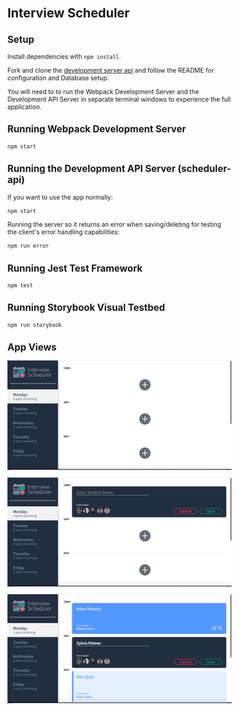 # Interview Scheduler

## Setup

Install dependencies with `npm install`.

Fork and clone the [development server api](https://github.com/lighthouse-labs/scheduler-api) and follow the README for configuration and Database setup.

You will need to to run the Webpack Development Server and the Development API Server in separate terminal windows to experience the full application.

## Running Webpack Development Server

```sh
npm start
```

## Running the Development API Server (scheduler-api)

If you want to use the app normally:

```sh
npm start
```

Running the server so it returns an error when saving/deleting for testing the client's error handling capabilities:

```sh
npm run error
```

## Running Jest Test Framework

```sh
npm test
```

## Running Storybook Visual Testbed

```sh
npm run storybook
```

## App Views

!["Day list sidebar with empty schedule and add appointment buttons"](https://github.com/MagicMark5/scheduler/blob/master/docs/day_list.png?raw=true)

!["Booking a new appointment"](https://github.com/MagicMark5/scheduler/blob/master/docs/appointment_form.png?raw=true)

!["Schedule with booked appointments and edit form"](https://github.com/MagicMark5/scheduler/blob/master/docs/schedule_view.png?raw=true)

